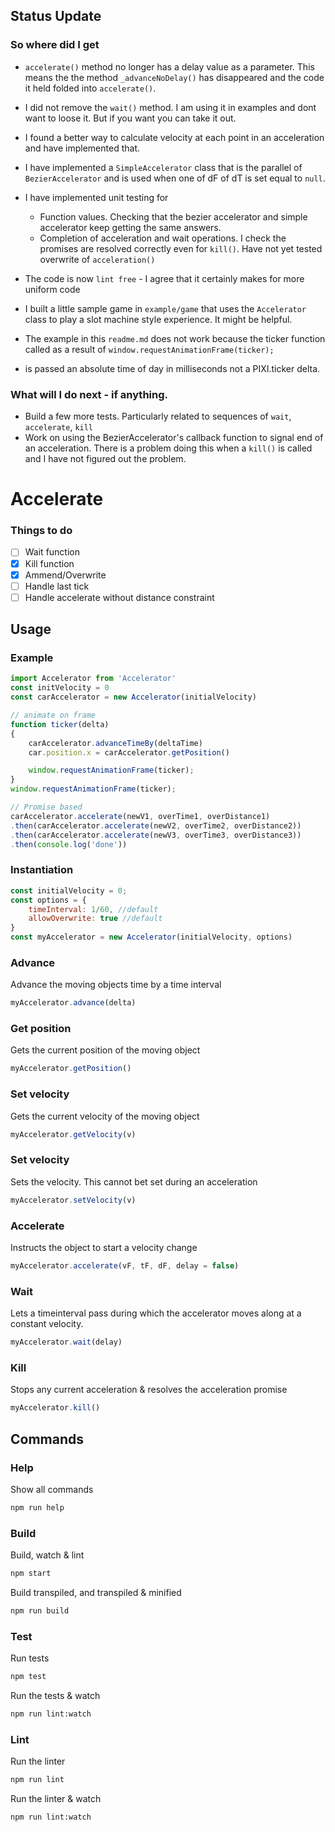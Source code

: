 ## Status Update
### So where did I get

-   `accelerate()` method no longer has a delay value as a parameter. This means the the method `_advanceNoDelay()` has disappeared and the code it held folded into `accelerate()`.

-   I did not remove the `wait()` method. I am using it in examples and dont want to loose it. But if you want you can take it out.

-   I found a better way to calculate velocity at each point in an acceleration and have implemented that.

-   I have implemented a `SimpleAccelerator` class that is the parallel of `BezierAccelerator` and is used when one of dF of dT is set equal to `null`.

-   I have implemented unit testing for
    -   Function values. Checking that the bezier accelerator and simple accelerator keep getting the same answers.
    -   Completion of acceleration and wait operations. I check the promises are resolved correctly even for `kill()`. Have not yet tested
    	overwrite of `acceleration()`

-   The code is now `lint free` - I agree that it certainly makes for more uniform code
-   I built a little sample game in `example/game` that uses the `Accelerator` class to play a slot machine style experience. It might be helpful.
-	The example in this `readme.md` does not work because the ticker function called as a result of  `window.requestAnimationFrame(ticker);`
-	is passed an absolute time of day in milliseconds not a PIXI.ticker delta.

### What will I do next - if anything.

-	Build a few more tests. Particularly related to sequences of `wait`, `accelerate`, `kill`
-	Work on using the BezierAccelerator's callback function to signal end of an acceleration. There is a problem doing this
	when a `kill()` is called and I have not figured out the problem.

# Accelerate


### Things to do

- [ ] Wait function
- [x] Kill function
- [x] Ammend/Overwrite
- [ ] Handle last tick
- [ ] Handle accelerate without distance constraint

## Usage


### Example

```js
import Accelerator from 'Accelerator'
const initVelocity = 0
const carAccelerator = new Accelerator(initialVelocity)

// animate on frame
function ticker(delta)
{
    carAccelerator.advanceTimeBy(deltaTime)
    car.position.x = carAccelerator.getPosition()

    window.requestAnimationFrame(ticker);
}
window.requestAnimationFrame(ticker);

// Promise based
carAccelerator.accelerate(newV1, overTime1, overDistance1)
.then(carAccelerator.accelerate(newV2, overTime2, overDistance2))
.then(carAccelerator.accelerate(newV3, overTime3, overDistance3))
.then(console.log('done'))


```

### Instantiation

```js
const initialVelocity = 0;
const options = {
	timeInterval: 1/60, //default
	allowOverwrite: true //default
}
const myAccelerator = new Accelerator(initialVelocity, options)
```

### Advance
Advance the moving objects time by a time interval
```js
myAccelerator.advance(delta)
```

### Get position
Gets the current position of the moving object
```js
myAccelerator.getPosition()
```

### Set velocity
Gets the current velocity of the moving object
```js
myAccelerator.getVelocity(v)
```

### Set velocity
Sets the velocity. This cannot bet set during an acceleration
```js
myAccelerator.setVelocity(v)
```

### Accelerate
Instructs the object to start a velocity change

```js
myAccelerator.accelerate(vF, tF, dF, delay = false)
```

### Wait
Lets a timeinterval pass during which the accelerator moves along at a constant velocity.

```js
myAccelerator.wait(delay)
```

### Kill
Stops any current acceleration & resolves the acceleration promise

```js
myAccelerator.kill()
```

## Commands

### Help

Show all commands

```bash
npm run help
```

### Build

Build, watch & lint

```bash
npm start
```

Build transpiled, and transpiled & minified

```bash
npm run build
```

### Test

Run tests

```bash
npm test
```

Run the tests & watch

```bash
npm run lint:watch
```

### Lint

Run the linter

```bash
npm run lint
```

Run the linter & watch

```bash
npm run lint:watch
```
